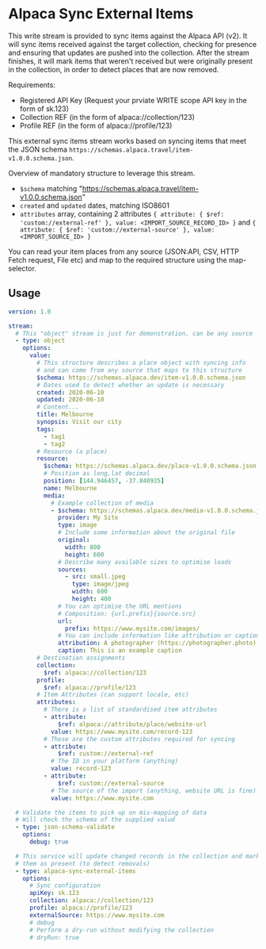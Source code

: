 # Alpaca Sync External Items

This write stream is provided to sync items against the Alpaca API (v2). It will sync items received against the target collection, checking for presence and ensuring that updates are pushed into the collection. After the stream finishes, it will mark items that weren't received but were originally present in the collection, in order to detect places that are now removed.

Requirements:

- Registered API Key (Request your prviate WRITE scope API key in the form of sk.123)
- Collection REF (in the form of alpaca://collection/123)
- Profile REF (in the form of alpaca://profile/123)

This external sync items stream works based on syncing items that meet the JSON schema `https://schemas.alpaca.travel/item-v1.0.0.schema.json`.

Overview of mandatory structure to leverage this stream.

- `$schema` matching "https://schemas.alpaca.travel/item-v1.0.0.schema.json"
- `created` and `updated` dates, matching ISO8601
- `attributes` array, containing 2 attributes `{ attribute: { $ref: 'custom://external-ref' }, value: <IMPORT_SOURCE_RECORD_ID> }` and `{ attribute: { $ref: 'custom://external-source' }, value: <IMPORT_SOURCE_ID> }`

You can read your item places from any source (JSON:API, CSV, HTTP Fetch request, File etc) and map to the required structure using the map-selector.

## Usage

```yaml
version: 1.0

stream:
  # This "object" stream is just for demonstration, can be any source
  - type: object
    options:
      value:
        # This structure describes a place object with syncing info
        # and can come from any source that maps to this structure
        $schema: https://schemas.alpaca.dev/item-v1.0.0.schema.json
        # Dates used to detect whether an update is necessary
        created: 2020-06-10
        updated: 2020-06-10
        # Content...
        title: Melbourne
        synopsis: Visit our city
        tags:
          - tag1
          - tag2
        # Resource (a place)
        resource:
          $schema: https://schemas.alpaca.dev/place-v1.0.0.schema.json
          # Position as long,lat decimal
          position: [144.946457, -37.840935]
          name: Melbourne
          media:
            # Example collection of media
            - $schema: https://schemas.alpaca.dev/media-v1.0.0.schema.json
              provider: My Site
              type: image
              # Include some information about the original file
              original:
                width: 800
                height: 600
              # Describe many available sizes to optimise loads
              sources:
                - src: small.jpeg
                  type: image/jpeg
                  width: 600
                  height: 400
              # You can optimise the URL mentions
              # Composition: {url.prefix}{source.src}
              url:
                prefix: https://www.mysite.com/images/
              # You can include information like attribution or caption
              attribution: A photographer (https://photographer.photo)
              caption: This is an example caption
        # Destination assignments
        collection:
          $ref: alpaca://collection/123
        profile:
          $ref: alpaca://profile/123
        # Item Attributes (can support locale, etc)
        attributes:
          # There is a list of standardised item attributes
          - attribute:
              $ref: alpaca://attribute/place/website-url
            value: https://www.mysite.com/record-123
          # These are the custom attributes required for syncing
          - attribute:
              $ref: custom://external-ref
            # The ID in your platform (anything)
            value: record-123
          - attribute:
              $ref: custom://external-source
            # The source of the import (anything, website URL is fine)
            value: https://www.mysite.com

  # Validate the items to pick up on mis-mapping of data
  # Will check the schema of the supplied valud
  - type: json-schema-validate
    options:
      debug: true

  # This service will update changed records in the collection and mark
  # them as present (to detect removals)
  - type: alpaca-sync-external-items
    options:
      # Sync configuration
      apiKey: sk.123
      collection: alpaca://collection/123
      profile: alpaca://profile/123
      externalSource: https://www.mysite.com
      # debug
      # Perform a dry-run without modifying the collection
      # dryRun: true
```
